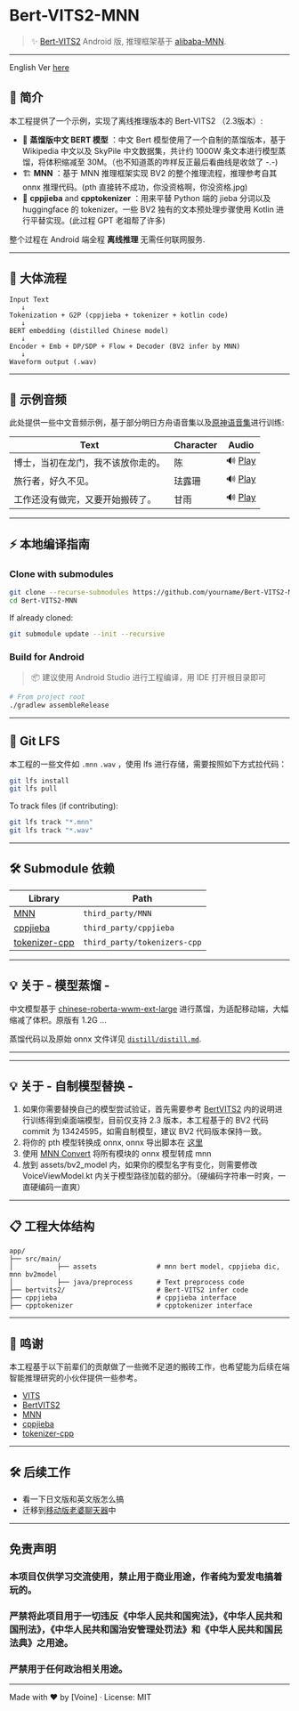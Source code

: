 # Bert-VITS2-MNN

> ✨ [Bert-VITS2](https://github.com/fishaudio/Bert-VITS2) Android 版, 推理框架基于 [alibaba-MNN](https://github.com/alibaba/MNN).

---

English Ver [here](README_en.md)

## 🧠 简介

本工程提供了一个示例，实现了离线推理版本的 Bert-VITS2 （2.3版本）:

- 🧠 **蒸馏版中文 BERT 模型** ：中文 Bert 模型使用了一个自制的蒸馏版本，基于 Wikipedia 中文以及 SkyPile 中文数据集，共计约 1000W 条文本进行模型蒸馏，将体积缩减至 30M。（也不知道蒸的咋样反正最后看曲线是收敛了 -.-)
- 🏗 **MNN** ：基于 MNN 推理框架实现 BV2 的整个推理流程，推理参考自其 onnx 推理代码。(pth 直接转不成功，你没资格啊，你没资格.jpg)
- 🧹 **cppjieba** and **cpptokenizer** ：用来平替 Python 端的 jieba 分词以及 huggingface 的 tokenizer。一些 BV2 独有的文本预处理步骤使用 Kotlin 进行平替实现。(此过程 GPT 老祖帮了许多)

整个过程在 Android 端全程 **离线推理** 无需任何联网服务.

---

## 🔬 大体流程

```
Input Text
   ↓
Tokenization + G2P (cppjieba + tokenizer + kotlin code)
   ↓
BERT embedding (distilled Chinese model)
   ↓
Encoder + Emb + DP/SDP + Flow + Decoder (BV2 infer by MNN)
   ↓
Waveform output (.wav)
```

---

## 🎵 示例音频

此处提供一些中文音频示例，基于部分明日方舟语音集以及[原神语音集](https://www.bilibili.com/opus/804258696892776484)进行训练:

| Text               | Character | Audio                                      |
|--------------------|-----------|--------------------------------------------|
| 博士，当初在龙门，我不该放你走的。  | 陈         | 🔊 [Play](./wav_sample/output_chen.wav)    |
| 旅行者，好久不见。          | 珐露珊       | 🔊 [Play](./wav_sample/output_faruzan.wav) |
| 工作还没有做完，又要开始搬砖了。   | 甘雨        | 🔊 [Play](./wav_sample/output_ganyu.wav)   |

---

## ⚡ 本地编译指南

### Clone with submodules

```bash
git clone --recurse-submodules https://github.com/yourname/Bert-VITS2-MNN.git
cd Bert-VITS2-MNN
```

If already cloned:

```bash
git submodule update --init --recursive
```

### Build for Android

> 📦 建议使用 Android Studio 进行工程编译，用 IDE 打开根目录即可

```bash
# From project root
./gradlew assembleRelease
```

---

## 🛁 Git LFS 

本工程的一些文件如 `.mnn`  `.wav` ，使用 lfs 进行存储，需要按照如下方式拉代码：

```bash
git lfs install
git lfs pull
```

To track files (if contributing):

```bash
git lfs track "*.mnn"
git lfs track "*.wav"
```

---

## 🛠️ Submodule 依赖

| Library      | Path                         |
|--------------|------------------------------|
| [MNN](https://github.com/alibaba/MNN)        | `third_party/MNN`            |
| [cppjieba](https://github.com/yanyiwu/cppjieba)     | `third_party/cppjieba`       |
| [tokenizer-cpp](https://github.com/mlc-ai/tokenizers-cpp) | `third_party/tokenizers-cpp` |


---

## 💡 关于 - 模型蒸馏 -

中文模型基于 [chinese-roberta-wwm-ext-large](https://huggingface.co/hfl/chinese-roberta-wwm-ext-large) 进行蒸馏，为适配移动端，大幅缩减了体积。原版有 1.2G ...

蒸馏代码以及原始 onnx 文件详见 [`distill/distill.md`](distill/distill.md).

---

---

## 💡 关于 - 自制模型替换 -

1. 如果你需要替换自己的模型尝试验证，首先需要参考 [BertVITS2](https://github.com/fishaudio/Bert-VITS2) 内的说明进行训练得到桌面端模型，目前仅支持 2.3 版本，本工程基于的 BV2 代码 commit 为 13424595，如需自制模型，建议 BV2 代码版本保持一致。
2. 将你的 pth 模型转换成 onnx, onnx 导出脚本在  [这里](https://github.com/fishaudio/Bert-VITS2/blob/master/export_onnx.py)
3. 使用 [MNN Convert](https://mnn-docs.readthedocs.io/en/latest/tools/convert.html) 将所有模块的 onnx 模型转成 mnn
4. 放到 assets/bv2_model 内，如果你的模型名字有变化，则需要修改 VoiceViewModel.kt 内关于模型路径加载的部分。（硬编码字符串一时爽，一直硬编码一直爽）

---

## 📋 工程大体结构

```
app/
├── src/main/                 
│           ├── assets               # mnn bert model, cppjieba dic, mnn bv2model
│           ├── java/preprocess      # Text preprocess code
├── bertvits2/                       # Bert-VITS2 infer code
├── cppjieba                         # cppjieba interface 
├── cpptokenizer                     # cpptokenizer interface

```

---

## 🙌 鸣谢

本工程基于以下前辈们的贡献做了一些微不足道的搬砖工作，也希望能为后续在端智能推理研究的小伙伴提供一些参考。

- [VITS](https://github.com/jaywalnut310/vits)
- [BertVITS2](https://github.com/fishaudio/Bert-VITS2)
- [MNN](https://github.com/alibaba/MNN)
- [cppjieba](https://github.com/yanyiwu/cppjieba)
- [tokenizer-cpp](https://github.com/mlc-ai/tokenizers-cpp)

---

## 🛠️ 后续工作

- 看一下日文版和英文版怎么搞
- 迁移到[移动版老婆聊天器](https://github.com/Voine/ChatWaifu_Mobile)中

---

## 免责声明
### 本项目仅供学习交流使用，禁止用于商业用途，作者纯为爱发电搞着玩的。

### 严禁将此项目用于一切违反《中华人民共和国宪法》，《中华人民共和国刑法》，《中华人民共和国治安管理处罚法》和《中华人民共和国民法典》之用途。
### 严禁用于任何政治相关用途。

---

Made with ❤️ by [Voine] · License: MIT
